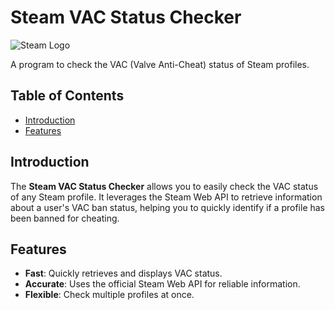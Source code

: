 # Steam VAC Status Checker

![Steam Logo](https://upload.wikimedia.org/wikipedia/commons/thumb/8/83/Steam_icon_logo.svg/1024px-Steam_icon_logo.svg.png)

A program to check the VAC (Valve Anti-Cheat) status of Steam profiles.

## Table of Contents

- [Introduction](#introduction)
- [Features](#features)

## Introduction

The **Steam VAC Status Checker** allows you to easily check the VAC status of any Steam profile. It leverages the Steam Web API to retrieve information about a user's VAC ban status, helping you to quickly identify if a profile has been banned for cheating.

## Features

- **Fast**: Quickly retrieves and displays VAC status.
- **Accurate**: Uses the official Steam Web API for reliable information.
- **Flexible**: Check multiple profiles at once.
